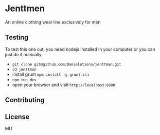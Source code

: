 # Jenttmen
  An online clothing wear line exclusively for men 

## Testing
To test this one out, you need nodejs installed in your computer or you can just do it manually.

- `git clone git@github.com:Danielotieno/jenttman.git`
- `cd jenttman`
- install grunt `npm install -g grunt-cli`
- `npm run dev` 
- open your browser and visit `http://localhost:8080`

## Contributing

## License
MIT